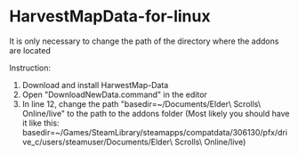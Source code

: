 # HarvestMapData-for-linux
It is only necessary to change the path of the directory where the addons are located

Instruction:
1. Download and install HarwestMap-Data
2. Open "DownloadNewData.command" in the editor
3. In line 12, change the path "basedir=~/Documents/Elder\ Scrolls\ Online/live" to the path to the addons folder
(Most likely you should have it like this: basedir=~/Games/SteamLibrary/steamapps/compatdata/306130/pfx/drive_c/users/steamuser/Documents/Elder\ Scrolls\ Online/live)
